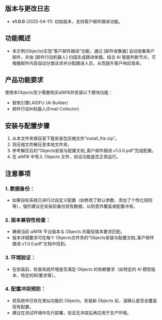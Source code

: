 ## 版本与更改日志
- **v1.0.0** (2025-04-11): 初始版本，支持客户邮件跟进功能。

## 功能概述
- 本示例(Objects)实现“客户邮件跟进”功能，通过 [邮件收集器] 自动收集客户邮件，并由 [邮件行动机器人] 扫描生成跟进单据。结合 AI 智能判断节点，可根据邮件内容自动分类诉求并分配跟进人员，从而提升客户响应效率。
 
## 产品功能要求
使用本Objects至少需要购买aiM18并安装以下模块功能：
- 智筑引擎LAIDFU (AI Builder)
- 邮件行动AI机器人(Email Collector)

## 安装与配置步骤
1. 从本文件夹根目录下载安装包压缩文件“install_file.zip”。
2. 将压缩文件解压至本地文件夹。
3. 参考解压后的“Objects安装与配置文档_客户邮件跟进.v1.0.0.pdf”完成配置。
4. 在 aiM18 中导入 Objects 文件，验证功能是否正常运行。

## 注意事项
### 1. 数据备份：
- 如果目标系统已进行过自定义配置（如修改了默认参数、添加了个性化规则等），强烈建议在安装前备份现有数据，以防意外覆盖或配置冲突。
### 2. 版本兼容性检查：
- 确保当前 aiM18 平台版本与 Objects 的最低版本要求匹配。
- 版本详细要求可在每个 Objects文件夹的“Objects安装与配置文档_客户邮件跟进.v1.0.0.pdf”文档中找到。
### 3. 环境验证：
- 在安装前，检查系统环境是否满足 Objects 的依赖要求（如特定的 AI 模型版本、特定的BE要求等）。
### 4. 配置冲突预防：
- 若系统中已存在类似功能的 Objects，安装新 Objects 前，请确认是否会覆盖现有配置。
- 建议在测试环境中先行部署，验证无冲突后再应用于生产环境。
